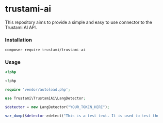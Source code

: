 # trustami-ai

This repository aims to provide a simple and easy to use connector to the Trustami.AI API.

### Installation

```bash
composer require trustami/trustami-ai
```

### Usage

```php
<?php

<?php

require 'vendor/autoload.php';

use Trustami\TrustamiAi\LangDetector;

$detector = new LangDetector("YOUR_TOKEN_HERE");

var_dump($detector->detect("This is a test text. It is used to test the Trustami.AI API.")); // string(2) "en"
```

